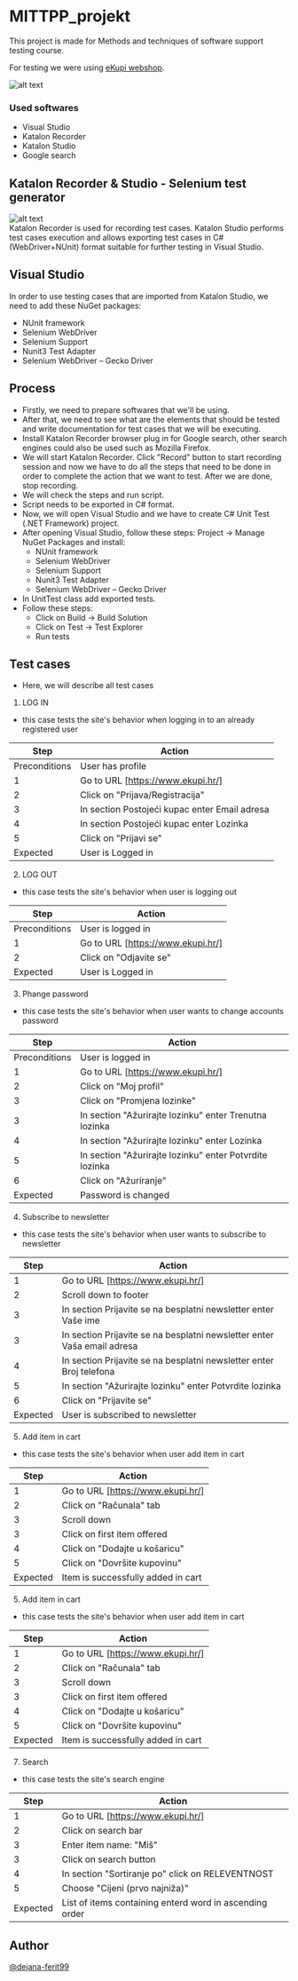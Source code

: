 # MITTPP_projekt

This project is made for Methods and techniques of software support testing course.

For testing we were using [eKupi webshop](https://www.ekupi.hr/).

![alt text](https://superponude.com/web/wp-content/uploads/2015/04/ekupi-hr.jpg)

### Used softwares

- Visual Studio 
- Katalon Recorder
- Katalon Studio
- Google search

## Katalon Recorder & Studio - Selenium test generator
![alt text](https://automated-360.com/wp-content/uploads/2017/10/logo-katalon.png) \
Katalon Recorder is used for recording test cases. Katalon Studio performs test cases execution and allows exporting test cases in C# (WebDriver+NUnit) format suitable for further testing in Visual Studio.

## Visual Studio

In order to use testing cases that are imported from Katalon Studio, we need to add these NuGet packages:
- NUnit framework
- Selenium WebDriver 
- Selenium Support
- Nunit3 Test Adapter 
- Selenium WebDriver – Gecko Driver

## Process
- Firstly, we need to prepare softwares that we'll be using. 
- After that, we need to see what are the elements that should be tested and write documentation for test cases that we will be executing. 
- Install Katalon Recorder browser plug in for Google search, other search engines could also be used such as Mozilla Firefox.
- We will start Katalon Recorder. Click "Record" button to start recording session and now we have to do all the steps that need to be done in order to complete the action that we want to test. After we are done, stop recording.
- We will check the steps and run script.
- Script needs to be exported in C# format.
- Now, we will open Visual Studio and we have to create C# Unit Test (.NET Framework) project.
- After opening Visual Studio, follow these steps: Project -> Manage NuGet Packages and install:
  - NUnit framework 
  - Selenium WebDriver 
  - Selenium Support
  - Nunit3 Test Adapter 
  - Selenium WebDriver – Gecko Driver 
- In UnitTest class add exported tests.
- Follow these steps:
  - Click on Build -> Build Solution
  - Click on Test -> Test Explorer
  - Run tests
  
## Test cases
- Here, we will describe all test cases
1) LOG IN
  - this case tests the site's behavior when logging in to an already registered user
  
  | Step | Action |
| ------ | ------ |
| Preconditions | User has profile |
| 1 | Go to URL [https://www.ekupi.hr/]|
| 2 | Click on "Prijava/Registracija" |
| 3 | In section Postojeći kupac enter Email adresa |
| 4 | In section Postojeći kupac enter Lozinka |
| 5 | Click on "Prijavi se" |
| Expected | User is Logged in |

2) LOG OUT
  - this case tests the site's behavior when user is logging out
  
  | Step | Action |
| ------ | ------ |
| Preconditions | User is logged in |
| 1 | Go to URL [https://www.ekupi.hr/]|
| 2 | Click on "Odjavite se" |
| Expected | User is Logged in |

3) Phange password
  - this case tests the site's behavior when user wants to change accounts password
  
  | Step | Action |
| ------ | ------ |
| Preconditions | User is logged in |
| 1 | Go to URL [https://www.ekupi.hr/]|
| 2 | Click on "Moj profil" |
| 3 | Click on "Promjena lozinke" |
| 3 | In section "Ažurirajte lozinku" enter Trenutna lozinka |
| 4 | In section "Ažurirajte lozinku" enter Lozinka |
| 5 | In section "Ažurirajte lozinku" enter Potvrdite lozinka |
| 6 | Click on "Ažuriranje" |
| Expected | Password is changed |  

4) Subscribe to newsletter
  - this case tests the site's behavior when user wants to subscribe to newsletter
  
  | Step | Action |
| ------ | ------ |
| 1 | Go to URL [https://www.ekupi.hr/]|
| 2 | Scroll down to footer |
| 3 | In section Prijavite se na besplatni newsletter enter Vaše ime |
| 3 | In section Prijavite se na besplatni newsletter enter Vaša email adresa |
| 4 | In section Prijavite se na besplatni newsletter enter Broj telefona |
| 5 | In section "Ažurirajte lozinku" enter Potvrdite lozinka |
| 6 | Click on "Prijavite se" |
| Expected | User is subscribed to newsletter |  

5) Add item in cart
  - this case tests the site's behavior when user add item in cart
  
  | Step | Action |
| ------ | ------ |
| 1 | Go to URL [https://www.ekupi.hr/]|
| 2 | Click on "Računala" tab |
| 3 | Scroll down |
| 3 | Click on first item offered |
| 4 | Click on "Dodajte u košaricu" |
| 5 | Click on "Dovršite kupovinu" |
| Expected | Item is successfully added in cart |  

5) Add item in cart
  - this case tests the site's behavior when user add item in cart
  
  | Step | Action |
| ------ | ------ |
| 1 | Go to URL [https://www.ekupi.hr/]|
| 2 | Click on "Računala" tab |
| 3 | Scroll down |
| 3 | Click on first item offered |
| 4 | Click on "Dodajte u košaricu" |
| 5 | Click on "Dovršite kupovinu" |
| Expected | Item is successfully added in cart |  

7) Search
  - this case tests the site's search engine
  
  | Step | Action |
| ------ | ------ |
| 1 | Go to URL [https://www.ekupi.hr/]|
| 2 | Click on search bar |
| 3 | Enter item name: "Miš" |
| 3 | Click on search button |
| 4 | In section "Sortiranje po" click on RELEVENTNOST |
| 5 | Choose "Cijeni (prvo najniža)" |
| Expected | List of items containing enterd word in ascending order | 

## Author
[@dejana-ferit99](https://github.com/dejana-ferit99)
